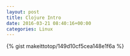 ```yaml
---
layout: post                                                                                                              
title: Clojure Intro                                                                                                                       
date: 2016-03-21 08:40:16+00:00                                                                                                                        
categories: Linux                                                                                                                
---                                                                                                                              
```


{% gist makeittotop/149d10cf5cea148e1f6a %}                                                                                                           

